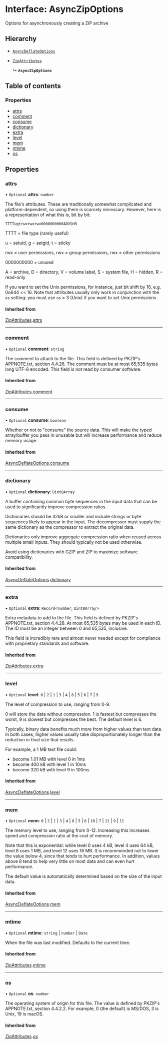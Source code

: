 # Interface: AsyncZipOptions

Options for asynchronously creating a ZIP archive

## Hierarchy

- [`AsyncDeflateOptions`](AsyncDeflateOptions.md)

- [`ZipAttributes`](ZipAttributes.md)

  ↳ **`AsyncZipOptions`**

## Table of contents

### Properties

- [attrs](AsyncZipOptions.md#attrs)
- [comment](AsyncZipOptions.md#comment)
- [consume](AsyncZipOptions.md#consume)
- [dictionary](AsyncZipOptions.md#dictionary)
- [extra](AsyncZipOptions.md#extra)
- [level](AsyncZipOptions.md#level)
- [mem](AsyncZipOptions.md#mem)
- [mtime](AsyncZipOptions.md#mtime)
- [os](AsyncZipOptions.md#os)

## Properties

### attrs

• `Optional` **attrs**: `number`

The file's attributes. These are traditionally somewhat complicated
and platform-dependent, so using them is scarcely necessary. However,
here is a representation of what this is, bit by bit:

`TTTTugtrwxrwxrwx0000000000ADVSHR`

TTTT = file type (rarely useful)

u = setuid, g = setgid, t = sticky

rwx = user permissions, rwx = group permissions, rwx = other permissions

0000000000 = unused

A = archive, D = directory, V = volume label, S = system file, H = hidden, R = read-only

If you want to set the Unix permissions, for instance, just bit shift by 16, e.g. 0o644 << 16.
Note that attributes usually only work in conjunction with the `os` setting: you must use
`os` = 3 (Unix) if you want to set Unix permissions

#### Inherited from

[ZipAttributes](ZipAttributes.md).[attrs](ZipAttributes.md#attrs)

___

### comment

• `Optional` **comment**: `string`

The comment to attach to the file. This field is defined by PKZIP's APPNOTE.txt,
section 4.4.26. The comment must be at most 65,535 bytes long UTF-8 encoded. This
field is not read by consumer software.

#### Inherited from

[ZipAttributes](ZipAttributes.md).[comment](ZipAttributes.md#comment)

___

### consume

• `Optional` **consume**: `boolean`

Whether or not to "consume" the source data. This will make the typed array/buffer you pass in
unusable but will increase performance and reduce memory usage.

#### Inherited from

[AsyncDeflateOptions](AsyncDeflateOptions.md).[consume](AsyncDeflateOptions.md#consume)

___

### dictionary

• `Optional` **dictionary**: `Uint8Array`

A buffer containing common byte sequences in the input data that can be used to significantly improve compression ratios.

Dictionaries should be 32kB or smaller and include strings or byte sequences likely to appear in the input.
The decompressor must supply the same dictionary as the compressor to extract the original data.

Dictionaries only improve aggregate compression ratio when reused across multiple small inputs. They should typically not be used otherwise.

Avoid using dictionaries with GZIP and ZIP to maximize software compatibility.

#### Inherited from

[AsyncDeflateOptions](AsyncDeflateOptions.md).[dictionary](AsyncDeflateOptions.md#dictionary)

___

### extra

• `Optional` **extra**: `Record`<`number`, `Uint8Array`\>

Extra metadata to add to the file. This field is defined by PKZIP's APPNOTE.txt,
section 4.4.28. At most 65,535 bytes may be used in each ID. The ID must be an
integer between 0 and 65,535, inclusive.

This field is incredibly rare and almost never needed except for compliance with
proprietary standards and software.

#### Inherited from

[ZipAttributes](ZipAttributes.md).[extra](ZipAttributes.md#extra)

___

### level

• `Optional` **level**: ``0`` \| ``2`` \| ``1`` \| ``3`` \| ``4`` \| ``8`` \| ``5`` \| ``6`` \| ``7`` \| ``9``

The level of compression to use, ranging from 0-9.

0 will store the data without compression.
1 is fastest but compresses the worst, 9 is slowest but compresses the best.
The default level is 6.

Typically, binary data benefits much more from higher values than text data.
In both cases, higher values usually take disproportionately longer than the reduction in final size that results.

For example, a 1 MB text file could:
- become 1.01 MB with level 0 in 1ms
- become 400 kB with level 1 in 10ms
- become 320 kB with level 9 in 100ms

#### Inherited from

[AsyncDeflateOptions](AsyncDeflateOptions.md).[level](AsyncDeflateOptions.md#level)

___

### mem

• `Optional` **mem**: ``0`` \| ``2`` \| ``1`` \| ``3`` \| ``4`` \| ``8`` \| ``5`` \| ``6`` \| ``10`` \| ``7`` \| ``12`` \| ``9`` \| ``11``

The memory level to use, ranging from 0-12. Increasing this increases speed and compression ratio at the cost of memory.

Note that this is exponential: while level 0 uses 4 kB, level 4 uses 64 kB, level 8 uses 1 MB, and level 12 uses 16 MB.
It is recommended not to lower the value below 4, since that tends to hurt performance.
In addition, values above 8 tend to help very little on most data and can even hurt performance.

The default value is automatically determined based on the size of the input data.

#### Inherited from

[AsyncDeflateOptions](AsyncDeflateOptions.md).[mem](AsyncDeflateOptions.md#mem)

___

### mtime

• `Optional` **mtime**: `string` \| `number` \| `Date`

When the file was last modified. Defaults to the current time.

#### Inherited from

[ZipAttributes](ZipAttributes.md).[mtime](ZipAttributes.md#mtime)

___

### os

• `Optional` **os**: `number`

The operating system of origin for this file. The value is defined
by PKZIP's APPNOTE.txt, section 4.4.2.2. For example, 0 (the default)
is MS/DOS, 3 is Unix, 19 is macOS.

#### Inherited from

[ZipAttributes](ZipAttributes.md).[os](ZipAttributes.md#os)
